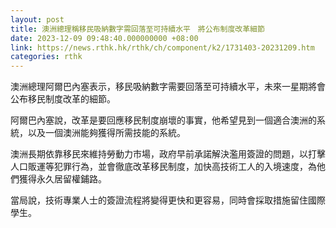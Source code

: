 ```yaml
---
layout: post
title: 澳洲總理稱移民吸納數字需回落至可持續水平　將公布制度改革細節
date: 2023-12-09 09:48:40.000000000 +08:00
link: https://news.rthk.hk/rthk/ch/component/k2/1731403-20231209.htm
categories: rthk
---
```


澳洲總理阿爾巴內塞表示，移民吸納數字需要回落至可持續水平，未來一星期將會公布移民制度改革的細節。

阿爾巴內塞說，改革是要回應移民制度崩壞的事實，他希望見到一個適合澳洲的系統，以及一個澳洲能夠獲得所需技能的系統。

澳洲長期依靠移民來維持勞動力市場，政府早前承諾解決濫用簽證的問題，以打擊人口販運等犯罪行為，並會徹底改革移民制度，加快高技術工人的入境速度，為他們獲得永久居留權鋪路。

當局說，技術專業人士的簽證流程將變得更快和更容易，同時會採取措施留住國際學生。
